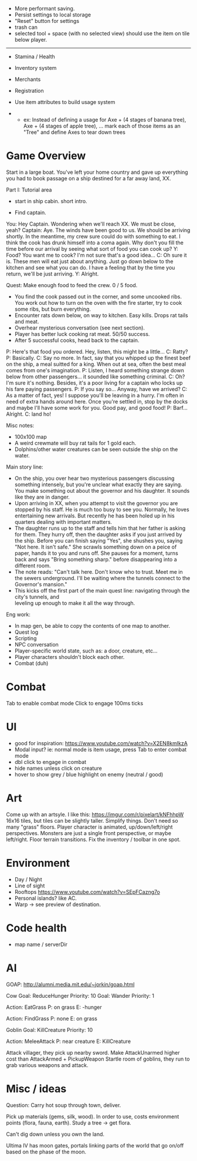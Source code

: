 * More performant saving.
* Persist settings to local storage
* "Reset" button for settings
* trash can
* selected tool + space (with no selected view) should use the item on tile below player.

____

* Stamina / Health
* Inventory system
* Merchants
* Registration

* Use item attributes to build usage system
* * ex: Instead of defining a usage for Axe + (4 stages of banana tree), Axe + (4 stages of apple tree), ... mark each of those items as an "Tree" and define Axes to tear down trees

# Game Overview

Start in a large boat. You've left your home country and gave up everything you had
to book passage on a ship destined for a far away land, XX.

Part I: Tutorial area

- start in ship cabin. short intro.

- Find captain.

You: Hey Captain. Wondering when we'll reach XX. We must be close, yeah?
Captain: Aye. The winds have been good to us. We should be arriving shortly.
         In the meantime, my crew sure could do with something to eat. I think
         the cook has drunk himself into a coma again. Why don't you fill the
         time before our arrival by seeing what sort of food you can cook up?
Y: Food? You want me to cook? I'm not sure that's a good idea...
C: Oh sure it is. These men will eat just about anything. Just go down below
   to the kitchen and see what you can do. I have a feeling that by the time
   you return, we'll be just arriving.
Y: Alright.

Quest: Make enough food to feed the crew. 0 / 5 food.

- You find the cook passed out in the corner, and some uncooked ribs. You work
  out how to turn on the oven with the fire starter, try to cook some ribs, but
  burn everything.
- Encounter rats down below, on way to kitchen. Easy kills. Drops rat tails and
  meat.
- Overhear mysterious conversation (see next section).
- Player has better luck cooking rat meat. 50/50 success.
- After 5 successful cooks, head back to the captain.

P: Here's that food you ordered. Hey, listen, this might be a little...
C: Ratty?
P: Basically.
C: Say no more. In fact, say that you whipped up the finest beef on the ship,
   a meal suitted for a king. When out at sea, often the best meal comes from
   one's imagination.
P: Listen, I heard something strange down below from other passengers... it sounded
   like something criminal.
C: Oh? I'm sure it's nothing. Besides, it's a poor living for a captain who locks
   up his fare paying passengers.
P: If you say so... Anyway, have we arrived?
C: As a matter of fact, yes! I suppose you'll be leaving in a hurry. I'm often in
   need of extra hands around here. Once you're settled in, stop by the docks and
   maybe I'll have some work for you. Good pay, and good food!
P: Barf... Alright.
C: land ho!

Misc notes:
- 100x100 map
- A weird crewmate will buy rat tails for 1 gold each.
- Dolphins/other water creatures can be seen outside the ship on the water.

Main story line:

- On the ship, you over hear two mysterious passengers discussing something intensely,
  but you're unclear what exactly they are saying. You make something out about the governor
  and his daughter. It sounds like they are in danger.
- Upon arriving in XX, when you attempt to visit the governor you are stopped by his staff. He
  is much too busy to see you. Normally, he loves entertaining new arrivals. But recently he has
  been holed up in his quarters dealing with important matters.
- The daughter runs up to the staff and tells him that her father is asking for them. They hurry off,
  then the daughter asks if you just arrived by the ship. Before you can finish saying "Yes", she
  shushes you, saying "Not here. It isn't safe." She scrawls something down on a peice of paper, hands
  it to you and runs off. She pauses for a moment, turns back and says "Bring something sharp." before
  disappearing into a different room.
- The note reads: "Can't talk here. Don't know who to trust. Meet me in the sewers underground. I'll
  be waiting where the tunnels connect to the Governor's mansion."
- This kicks off the first part of the main quest line: navigating through the city's tunnels, and   
  leveling up enough to make it all the way through.

Eng work:
* In map gen, be able to copy the contents of one map to another.
* Quest log
* Scripting
* NPC conversation
* Player-specific world state, such as: a door, creature, etc...
* Player characters shouldn't block each other.
* Combat (duh)



# Combat

Tab to enable combat mode
Click to engage
100ms ticks

# UI

* good for inspiration: https://www.youtube.com/watch?v=X2EN8kmIkzA
* Modal input? ie: normal mode is item usage, press Tab to enter combat mode
* dbl click to engage in combat
* hide names unless click on creature
* hover to show grey / blue highlight on enemy (neutral / good)

# Art

Come up with an artsyle. I like this: https://imgur.com/r/pixelart/kNFhhpW 16x16 tiles, but tiles can be slightly taller.
Simplify things. Don't need so many "grass" floors.
Player character is animated, up/down/left/right perspectives. Monsters are just a single front perspective, or maybe left/right.
Floor terrain transitions.
Fix the inventory / toolbar in one spot.

# Environment

* Day / Night
* Line of sight
* Rooftops https://www.youtube.com/watch?v=SEpFCazng7o
* Personal islands? like AC.
* Warp -> see preview of destination.

# Code health

* map name / serverDir

# AI

GOAP: http://alumni.media.mit.edu/~jorkin/goap.html

Cow
Goal: ReduceHunger
Priority: 10
Goal: Wander
Priority: 1

Action: EatGrass
P: on grass
E: -hunger

Action: FindGrass
P: none
E: on grass


Goblin
Goal: KillCreature
Priority: 10

Action: MeleeAttack
P: near creature
E: KillCreature

Attack villager, they pick up nearby sword.
  Make AttackUnarmed higher cost than AttackArmed + PickupWeapon
Startle room of goblins, they run to grab various weapons and attack.

# Misc / ideas

Question: Carry hot soup through town, deliver.

Pick up materials (gems, silk, wood). In order to use, costs environment points (flora, fauna, earth). Study a tree -> get flora. 

Can't dig down unless you own the land.

Ultima IV has moon gates, portals linking parts of the world that go on/off based on the phase of the moon.
